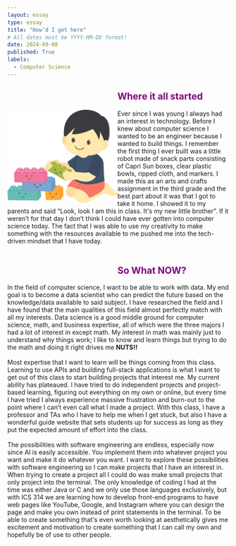 ```yaml
---
layout: essay
type: essay
title: "How’d I get here"
# All dates must be YYYY-MM-DD format!
date: 2024-09-08
published: True
labels:
  - Computer Science
---
```




<h2 style="color: purple;  margin-left: 250px;">Where it all started</h2>
<img  align= "left" width="250px" class="rounded float-start pe-4" src="../img/difficulty/lego.jpeg">Ever since I was young I always had an interest in technology. Before I knew about computer science I wanted to be an engineer because I wanted to build things. I remember the first thing I ever built was a little robot made of snack parts consisting of Capri Sun boxes, clear plastic bowls, ripped cloth, and markers. I made this as an arts and crafts assignment in the third grade and the best part about it was that I got to take it home. I showed it to my parents and said “Look, look I am this in class. It's my new little brother”.  If it weren’t for that day I don’t think I could have ever gotten into computer science today. The fact that I was able to use my creativity to make something with the resources available to me pushed me into the tech-driven mindset that I have today.
 <br>
 <br>
 <h2 style="color: purple;  margin-left: 250px;">So What NOW?</h2>
In the field of computer science, I want to be able to work with data. My end goal is to become a data scientist who can predict the future based on the knowledge/data available to said subject. I have researched the field and I have found that the main qualities of this field almost perfectly match with all my interests. Data science is a good middle ground for computer science, math, and business expertise, all of which were the three majors I had a lot of interest in except math. My interest in math was mainly just to understand why things work; I like to know and learn things but trying to do the math and doing it right drives me <strong>NUTS!!</strong>
  <br>
 <br>
Most expertise that I want to learn will be things coming from this class. Learning to use APIs and building full-stack applications is what I want to get out of this class to start building projects that interest me. My current ability has plateaued. I have tried to do independent projects and project-based learning, figuring out everything on my own or online, but every time I have tried I always experience massive frustration and burn-out to the point where I can’t even call what I made a project. With this class, I have a professor and TAs who I have to help me when I get stuck, but also I have a wonderful guide website that sets students up for success as long as they put the expected amount of effort into the class.
  <br>
 <br>
The possibilities with software engineering are endless, especially now since AI is easily accessible. You implement them into whatever project you want and make it do whatever you want. I want to explore these possibilities with software engineering so I can make projects that I have an interest in. When trying to create a project all I could do was make small projects that only project into the terminal. The only knowledge of coding I had at the time was either Java or C and we only use those languages exclusively, but with ICS 314 we are learning how to develop front-end programs to have web pages like YouTube, Google,  and Instagram where you can design the page and make you own instead of print statements in the terminal. To be able to create something that's even worth looking at aesthetically gives me excitement and motivation to create something that I can call my own and hopefully be of use to other people.


